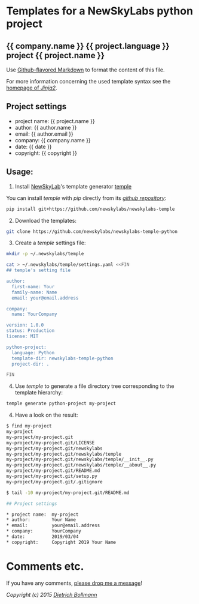 
# Templates for a NewSkyLabs python project


## {{ company.name }} {{ project.language }} project {{ project.name }}

Use [Github-flavored Markdown](https://guides.github.com/features/mastering-markdown/)
to format the content of this file.

For more information concerning the used template syntax see the
[homepage of *Jinja2*](http://jinja.pocoo.org/docs/).


## Project settings

* project name:  {{ project.name }}
* author:        {{ author.name }}
* email:         {{ author.email }}
* company:       {{ company.name }}
* date:          {{ date }}
* copyright:     {{ copyright }}


## Usage:

1. Install [NewSkyLab](http://newskylabs.net/)'s template generator
[temple](https://github.com/newskylabs/newskylabs-temple)

You can install *temple* with *pip* directly from its *[github
repository](https://github.com/newskylabs/newskylabs-temple)*:

```sh
pip install git+https://github.com/newskylabs/newskylabs-temple
```

2. Download the templates:

```sh
git clone https://github.com/newskylabs/newskylabs-temple-python
```


3. Create a *temple* settings file:

```sh
mkdir -p ~/.newskylabs/temple

cat > ~/.newskylabs/temple/settings.yaml <<FIN
## temple's setting file

author:
  first-name: Your
  family-name: Name
  email: your@email.address

company: 
  name: YourCompany

version: 1.0.0
status: Production
license: MIT

python-project:
  language: Python
  template-dir: newskylabs-temple-python
  project-dir: .

FIN

```

4. Use *temple* to generate a file directory tree corresponding to the
template hierarchy:

```sh
temple generate python-project my-project
```

4. Have a look on the result:

```sh
$ find my-project
my-project
my-project/my-project.git
my-project/my-project.git/LICENSE
my-project/my-project.git/newskylabs
my-project/my-project.git/newskylabs/temple
my-project/my-project.git/newskylabs/temple/__init__.py
my-project/my-project.git/newskylabs/temple/__about__.py
my-project/my-project.git/README.md
my-project/my-project.git/setup.py
my-project/my-project.git/.gitignore

$ tail -10 my-project/my-project.git/README.md

## Project settings

* project name:  my-project
* author:        Your Name
* email:         your@email.address
* company:       YourCompany
* date:          2019/03/04
* copyright:     Copyright 2019 Your Name

```


# Comments etc.

If you have any comments, [please drop me a message](http://dietrich.newskylabs.net/email)!

*Copyright (c) 2015 [Dietrich Bollmann](http://dietrich.newskylabs.net)*

